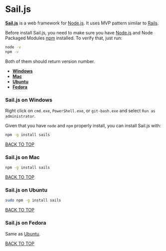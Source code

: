 Sail.js
=======
[**Sail.js**](http://sailsjs.org) is a web framework for [Node.js](https://github.com/ctrl-alt-del/devenv/tree/master/language/javascript/nodejs).  It uses MVP pattern similar to [Rails](https://github.com/ctrl-alt-del/devenv/tree/master/language/ruby/rails).

Before install Sail.js, you need to make sure you have [Node.js](https://github.com/ctrl-alt-del/devenv/tree/master/language/javascript/nodejs) and Node Packaged Modules [npm](#https://github.com/ctrl-alt-del/devenv/tree/master/language/javascript/nodejs/npm) installed.  To verify that, just run:
```sh
node -v
npm -v
```
Both of them should return version number.

* [**Windows**](#sailjs-on-windows)
* [**Mac**](#sailjs-on-mac)
* [**Ubuntu**](#sailjs-on-ubuntu)
* [**Fedora**](#sailjs-on-fedora)

### Sail.js on Windows
Right click on `cmd.exe`, `PowerShell.exe`, or `git-bash.exe` and select `Run as administrator`.

Given that you have `node` and `npm` properly install, you can install Sail.js with:
```sh
npm -g install sails
```
[BACK TO TOP](https://github.com/ctrl-alt-del/devenv/tree/master/language/javascript/nodejs)


### Sail.js on Mac
```sh
npm -g install sails
```
[BACK TO TOP](https://github.com/ctrl-alt-del/devenv/tree/master/language/javascript/nodejs)


### Sail.js on Ubuntu
```sh
sudo npm -g install sails
```
[BACK TO TOP](https://github.com/ctrl-alt-del/devenv/tree/master/language/javascript/nodejs)


### Sail.js on Fedora
Same as [Ubuntu](sailjs-on-ubuntu).

[BACK TO TOP](https://github.com/ctrl-alt-del/devenv/tree/master/language/javascript/nodejs)
